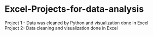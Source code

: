 # Excel-Projects-for-data-analysis
Project 1 - Data was cleaned by Python and visualization done in Excel 
Project 2- Data cleaning and visualization done in Excel
